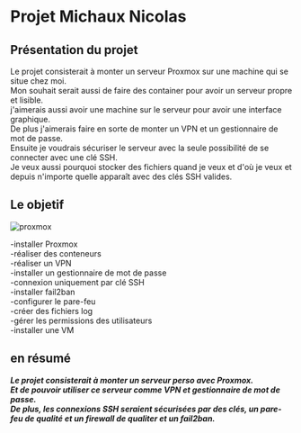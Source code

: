 # Projet Michaux Nicolas

## Présentation du projet

Le projet consisterait à monter un serveur Proxmox sur une machine qui se situe chez moi.  
Mon souhait serait aussi de faire des container pour avoir un serveur propre et lisible.  
j'aimerais aussi avoir une machine sur le serveur pour avoir une interface graphique.  
De plus j'aimerais faire en sorte de monter un VPN et un gestionnaire de mot de passe.  
Ensuite je voudrais sécuriser le serveur avec la seule possibilité de se connecter avec une clé SSH.  
Je veux aussi pourquoi stocker des fichiers quand je veux et d'où je veux et depuis n'importe quelle apparaît avec des clés SSH valides.

## Le objetif

![proxmox](https://external-content.duckduckgo.com/iu/?u=https%3A%2F%2Fi.imgflip.com%2F7v07a3.jpg&f=1&nofb=1&ipt=077ae12c2c4f0dc118288223efb1c079e7dad4c3f878347f0ec4de7aa6125566&ipo=images) 


-installer Proxmox  
-réaliser des conteneurs  
-réaliser un VPN  
-installer un gestionnaire de mot de passe  
-connexion uniquement par clé SSH  
-installer fail2ban  
-configurer le pare-feu  
-créer des fichiers log  
-gérer les permissions des utilisateurs   
-installer une VM

## en résumé 

**_Le projet consisterait à monter un serveur perso avec Proxmox.  
Et de pouvoir utiliser ce serveur comme VPN et gestionnaire de mot de passe.  
De plus, les connexions SSH seraient sécurisées par des clés, un pare-feu de qualité et un firewall de qualiter et un fail2ban._**